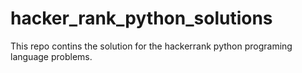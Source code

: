 # hacker_rank_python_solutions

This repo contins the solution for the hackerrank python programing language problems.
